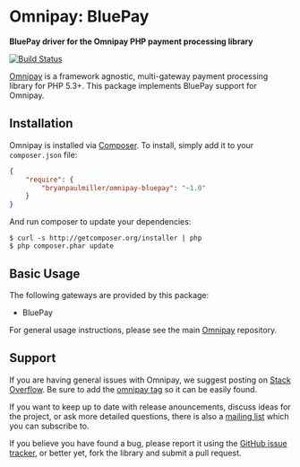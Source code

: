 # Omnipay: BluePay

**BluePay driver for the Omnipay PHP payment processing library**

[![Build Status](https://travis-ci.org/bryanpaulmiller/omnipay-bluepay.png?branch=master)](https://travis-ci.org/bryanpaulmiller/omnipay-bluepay)

[Omnipay](https://github.com/omnipay/omnipay) is a framework agnostic, multi-gateway payment
processing library for PHP 5.3+. This package implements BluePay support for Omnipay.

## Installation

Omnipay is installed via [Composer](http://getcomposer.org/). To install, simply add it
to your `composer.json` file:

```json
{
    "require": {
        "bryanpaulmiller/omnipay-bluepay": "~1.0"
    }
}
```

And run composer to update your dependencies:

    $ curl -s http://getcomposer.org/installer | php
    $ php composer.phar update

## Basic Usage

The following gateways are provided by this package:

* BluePay

For general usage instructions, please see the main [Omnipay](https://github.com/omnipay/omnipay)
repository.

## Support

If you are having general issues with Omnipay, we suggest posting on
[Stack Overflow](http://stackoverflow.com/). Be sure to add the
[omnipay tag](http://stackoverflow.com/questions/tagged/omnipay) so it can be easily found.

If you want to keep up to date with release anouncements, discuss ideas for the project,
or ask more detailed questions, there is also a [mailing list](https://groups.google.com/forum/#!forum/omnipay) which
you can subscribe to.

If you believe you have found a bug, please report it using the [GitHub issue tracker](https://github.com/bryanpaulmiller/omnipay-bluepay/issues),
or better yet, fork the library and submit a pull request.

